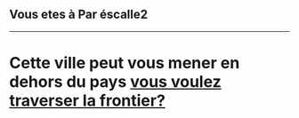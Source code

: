 ##  Vous etes à Par éscalle2  
***
# Cette ville peut vous mener en dehors du pays [vous voulez traverser la frontier?](https://github.com/ZERMANESARA/MyLabyrinth/blob/FB_AddImageBranch/Belgique.md)   

